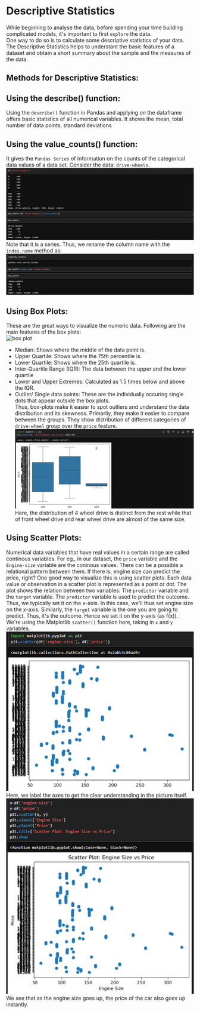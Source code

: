 # Descriptive Statistics

While beginning to analyse the data, before spending your time building complicated models, it's important to first `explore` the data.  
One way to do so is to calculate some descriptive statistics of your data. The Descriptive Statistics helps to understant the basic features of a dataset and obtain a short summary about the sample and the measures of the data.  
## Methods for Descriptive Statistics:
## Using the describe() function:
Using the `describe()` function in Pandas and applying on the dataframe offers basic statistics of all numerical variables. It shows the mean, total number of data points, standard deviations  

## Using the value_counts() function:
It gives the `Pandas Series` of information on the counts of the categorical data values of a data set. Consider the data: `drive-wheels`.
![count](image-42.png)
Note that it is a series. Thus, we rename the column name with the `index.name` method as:  
![Renaming](image-43.png)

## Using Box Plots:
These are the great ways to visualize the numeric data. Following are the main features of the box plots:  
![box plot]("https://builtin.com/data-science/boxplot")

- Median: Shows where the middle of the data point is.
- Upper Quartile: Shows where the 75th percentile is.
- Lower Quartile: Shows where the 25th quartile is.
- Inter-Quartile Range (IQR): The data between the upper and the lower quartile
- Lower and Upper Extremes: Calculated as 1.5 times below and above the IQR.
- Outlier/ Single data points: These are the individually occuring single dots that appear outside the box plots.  
Thus, box-plots make it easier to spot outliers and understand the data distribution and its skewness. Primarily, they make it easier to compare between the groups. They show distribution of different categories of `drive-wheel` group over the `price` feature. 
![Seaborn plotting](image-44.png)
Here, the distribution of 4 wheel drive is distinct from the rest while that of front wheel drive and rear wheel drive are almost of the same size.

## Using Scatter Plots:
Numerical data variables that have real values in a certain range are called continous variables. For eg., in our dataset, the `price` variable and the `Engine-size` variable are the coninous values. There can be a possible a relational pattern between them. If there is, engine size can predict the price, right? One good way to visualize this is using scatter plots. Each data value or observation in a scatter plot is represented as a point or dot. The plot shows the relation between two variables: The `predictor` variable and the `target` variable. The `predictor` variable is used to predict the outcome. Thus, we typically set it on the x-axis. In this case, we'll thus set engine size on the x-axis. Similarly, the `target` variable is the one you are going to predict. Thus, it's the outcome. Hence we set it on the y-axis (as f(x)).  
We're using the Matplotlib `scatter()` function here, taking in `x` and `y` variables.  
![Before](image-45.png)
Here, we label the axes to get the clear understanding in the picture itself.  
![alt text](image-46.png)
We see that as the engine size goes up, the price of the car also goes up instantly.
